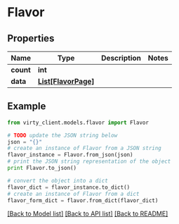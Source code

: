 # Flavor


## Properties

Name | Type | Description | Notes
------------ | ------------- | ------------- | -------------
**count** | **int** |  | 
**data** | [**List[FlavorPage]**](FlavorPage.md) |  | 

## Example

```python
from virty_client.models.flavor import Flavor

# TODO update the JSON string below
json = "{}"
# create an instance of Flavor from a JSON string
flavor_instance = Flavor.from_json(json)
# print the JSON string representation of the object
print Flavor.to_json()

# convert the object into a dict
flavor_dict = flavor_instance.to_dict()
# create an instance of Flavor from a dict
flavor_form_dict = flavor.from_dict(flavor_dict)
```
[[Back to Model list]](../README.md#documentation-for-models) [[Back to API list]](../README.md#documentation-for-api-endpoints) [[Back to README]](../README.md)


